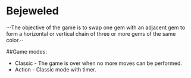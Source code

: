 # Bejeweled
⋅⋅⋅The objective of the game is to swap one gem with an adjacent gem to form a horizontal or vertical chain of three or more gems of the same color.⋅⋅

##Game modes:
* Classic - The game is over when no more moves can be performed.
* Action - Classic mode with timer.
